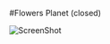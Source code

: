 #Flowers Planet (closed)

![ScreenShot](https://raw.github.com/artemdude/flowers-planet/master/screenshots/fp.png)